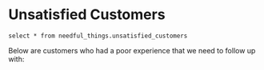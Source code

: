 # Unsatisfied Customers


```unsatisfied_customers
select * from needful_things.unsatisfied_customers
``` 

Below are customers who had a poor experience that we need to follow up with:


<DataTable data={unsatisfied_customers} rows=50 />
